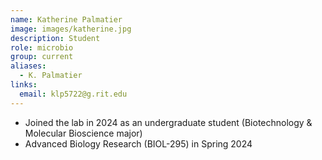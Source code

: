 ```yaml
---
name: Katherine Palmatier
image: images/katherine.jpg
description: Student
role: microbio
group: current
aliases:
  - K. Palmatier
links:
  email: klp5722@g.rit.edu
---
```


- Joined the lab in 2024 as an undergraduate student (Biotechnology & Molecular Bioscience major)
- Advanced Biology Research (BIOL-295) in Spring 2024
